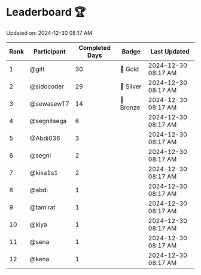 # Leaderboard 🏆

Updated on: 2024-12-30 08:17 AM

| Rank | Participant       | Completed Days | Badge      | Last Updated         |
|------|-------------------|----------------|------------|----------------------|
| 1    | @gift             | 30             | 🏅 Gold     | 2024-12-30 08:17 AM |
| 2    | @sidocoder        | 29             | 🥈 Silver   | 2024-12-30 08:17 AM |
| 3    | @sewasewT7        | 14             | 🥉 Bronze   | 2024-12-30 08:17 AM |
| 4    | @segnitsega       | 6              |            | 2024-12-30 08:17 AM |
| 5    | @Abdi036          | 3              |            | 2024-12-30 08:17 AM |
| 6    | @segni            | 2              |            | 2024-12-30 08:17 AM |
| 7    | @kika1s1          | 2              |            | 2024-12-30 08:17 AM |
| 8    | @abdi             | 1              |            | 2024-12-30 08:17 AM |
| 9    | @tamirat          | 1              |            | 2024-12-30 08:17 AM |
| 10   | @kiya             | 1              |            | 2024-12-30 08:17 AM |
| 11   | @sena             | 1              |            | 2024-12-30 08:17 AM |
| 12   | @kena             | 1              |            | 2024-12-30 08:17 AM |
